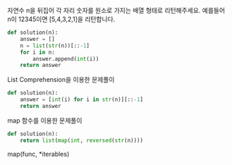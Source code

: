 자연수 n을 뒤집어 각 자리 숫자를 원소로 가지는 배열 형태로 리턴해주세요. 예를들어 n이 12345이면 [5,4,3,2,1]을 리턴합니다.

```python
def solution(n):
    answer = []
    n = list(str(n))[::-1]
    for i in n:
        answer.append(int(i))
    return answer
```

List Comprehension을 이용한 문제풀이
```python
def solution(n):
    answer = [int(i) for i in str(n)][::-1]
    return answer
```

map 함수를 이용한 문제풀이
```python
def solution(n):
    return list(map(int, reversed(str(n))))
```
map(func, *iterables)
